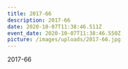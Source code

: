 ```yaml
---
title: 2017-66
description: 2017-66
date: 2020-10-07T11:38:46.511Z
event_date: 2020-10-07T11:38:46.550Z
picture: /images/uploads/2017-66.jpg
---
```

2017-66